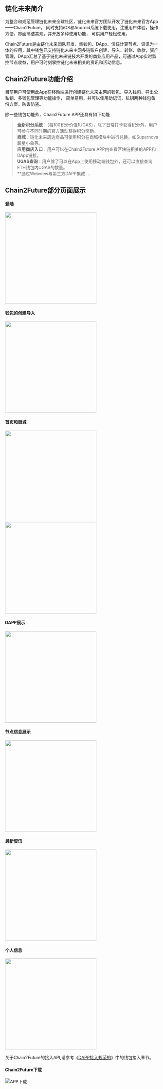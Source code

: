 ## 链化未来简介

为整合和规范管理链化未来全球社区，链化未来官方团队开发了链化未来官方App——Chain2Future。
同时支持iOS和Android系统下载使用，注重用户体验，操作方便，界面简洁美观，并开放多种使用功能，
可供用户轻松使用。  

Chain2Future是由链化未来团队开发，集钱包、DApp、信任计算节点、资讯为一体的应用，其中钱包已支持链化未来主网多链账户创建、导入、转账、收款，资产管理，DApp汇总了基于链化未来链技术开发的商业应用产品，可通过App实时监控节点收益，用户可时刻掌控链化未来相关的资讯和活动信息。

## Chain2Future功能介绍

目前用户可使用此App在移动端进行创建链化未来主网的钱包、导入钱包、导出公私钥、多钱包管理等功能操作，
简单易用，并可以使用助记词、私钥两种钱包备份方案，防丢防盗。  

除一些钱包功能外，Chain2Future APP还具有如下功能
> **全新积分系统**：（每100积分价值1UGAS），除了日常打卡获得积分外，用户可参与不同时期的官方活动获得积分奖励。  
> **商城**：链化未来周边商品可使用积分在商城模块中进行兑换，如Supernova超星小象等。  
> **应用商店入口**：用户可以在Chain2Future APP内查看区块链相关的APP和DApp链接。  
> **UGAS查询**：用户除了可以在App上使用移动端钱包外，还可以直接查询ETH钱包内UGAS的数量。  
> **通过Webview与第三方DAPP集成
> ...  

## Chain2Future部分页面展示

#### 登陆

<img width="300px" src="https://user-images.githubusercontent.com/44561751/61098587-1a018b00-a492-11e9-8b96-edf0f5e97fc8.jpg"/>

#### 钱包的创建导入

<img width="300px" src="https://user-images.githubusercontent.com/44561751/61098598-2259c600-a492-11e9-8335-6c04d48202f5.jpg"/>

#### 首页和商城

<img width="300px" src="https://user-images.githubusercontent.com/44561751/61098617-2b4a9780-a492-11e9-8158-5d99acd7c09b.jpg"/>
<img width="300px" src="https://user-images.githubusercontent.com/44561751/61098631-31407880-a492-11e9-81ad-a00310e47d63.jpg"/>

#### DAPP展示

<img width="300px" src="https://user-images.githubusercontent.com/44561751/61098635-34d3ff80-a492-11e9-8c70-a797fd636db5.jpg"/>

#### 节点信息展示

<img width="300px" src="https://user-images.githubusercontent.com/44561751/61098640-37cef000-a492-11e9-9666-75db9744ff92.jpg"/>

#### 最新资讯

<img width="300px" src="https://user-images.githubusercontent.com/44561751/61098646-3ac9e080-a492-11e9-9ff4-98814b9144d1.jpg"/>

#### 个人信息

<img width="300px" src="https://user-images.githubusercontent.com/44561751/61098659-47e6cf80-a492-11e9-9a37-2f303496ee99.jpg"/>


关于Chain2Future的接入API,请参考《[DAPP接入规范的](/docs-cn/dapp/wallet.md)》中的钱包接入章节。
 
#### Chain2Future下载

![APP下载](https://user-images.githubusercontent.com/1866848/59660502-4c91ce00-91db-11e9-935b-8ac49cca02b6.png)
